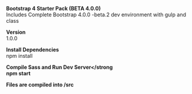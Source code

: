 <strong>Bootstrap 4 Starter Pack (BETA 4.0.0)</strong><br>
Includes Complete Bootstrap 4.0.0 -beta.2 dev environment with gulp and class<br>

<strong>Version</strong><br>
1.0.0

<strong>Install Dependencies</strong><br>
npm install

<strong>Compile Sass and Run Dev Server</strong<br>
npm start

Files are compiled into /src
